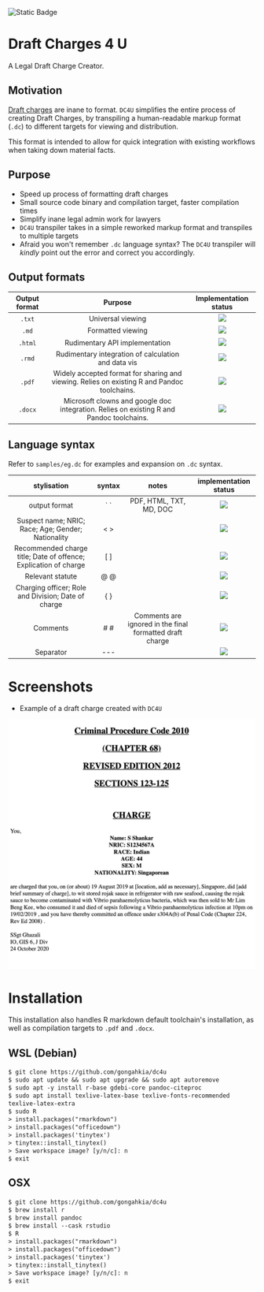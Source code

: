 ![Static Badge](https://img.shields.io/badge/DC4U_1.0-passing-green)

# Draft Charges 4 U

A Legal Draft Charge Creator.

## Motivation

[Draft charges](https://mustsharenews.com/wp-content/uploads/2018/12/TOC-Charge-Sheet.jpg) are inane to format. `DC4U` simplifies the entire process of creating Draft Charges, by transpiling a human-readable markup format (`.dc`) to different targets for viewing and distribution.

This format is intended to allow for quick integration with existing workflows when taking down material facts.

## Purpose

* Speed up process of formatting draft charges
* Small source code binary and compilation target, faster compilation times
* Simplify inane legal admin work for lawyers
* `DC4U` transpiler takes in a simple reworked markup format and transpiles to multiple targets
* Afraid you won't remember `.dc` language syntax? The `DC4U` transpiler will *kindly* point out the error and correct you accordingly.

## Output formats

| Output format | Purpose | Implementation status |
| :---: | :---: | :---: |
| `.txt` | Universal viewing | ![](https://img.shields.io/badge/build-up-darkgreen) |
| `.md` | Formatted viewing | ![](https://img.shields.io/badge/build-up-darkgreen)|
| `.html` | Rudimentary API implementation | ![](https://img.shields.io/badge/build-up-darkgreen) |
| `.rmd` | Rudimentary integration of calculation and data vis | ![](https://img.shields.io/badge/build-up-darkgreen)
| `.pdf` | Widely accepted format for sharing and viewing. Relies on existing R and Pandoc toolchains. | ![](https://img.shields.io/badge/build-up-darkgreen) |
| `.docx` | Microsoft clowns and google doc integration. Relies on existing R and Pandoc toolchains. | ![](https://img.shields.io/badge/build-up-darkgreen)|

## Language syntax

Refer to `samples/eg.dc` for examples and expansion on `.dc` syntax.

| **stylisation** | **syntax** | **notes** | **implementation status** |
| :---: | :---: | :---: | :---: |
| output format | \` ` | PDF, HTML, TXT, MD, DOC | ![](https://img.shields.io/badge/build-up-darkgreen) |
| Suspect name; NRIC; Race; Age; Gender; Nationality | < > | | ![](https://img.shields.io/badge/build-up-darkgreen) |
| Recommended charge title; Date of offence; Explication of charge | [ ] | | ![](https://img.shields.io/badge/build-up-darkgreen)  |
| Relevant statute | @ @ | | ![](https://img.shields.io/badge/build-up-darkgreen) |
| Charging officer; Role and Division; Date of charge | { } | | ![](https://img.shields.io/badge/build-up-darkgreen)  |
| Comments | # # | Comments are ignored in the final formatted draft charge | ![](https://img.shields.io/badge/build-up-darkgreen)  |
| Separator | --- | | ![](https://img.shields.io/badge/build-up-darkgreen)  |

# Screenshots

* Example of a draft charge created with `DC4U`

![](assets/draft-charge-eg.png)

# Installation

This installation also handles R markdown default toolchain's installation, as well as compilation targets to `.pdf` and `.docx`.

## WSL (Debian)

```console
$ git clone https://github.com/gongahkia/dc4u
$ sudo apt update && sudo apt upgrade && sudo apt autoremove
$ sudo apt -y install r-base gdebi-core pandoc-citeproc
$ sudo apt install texlive-latex-base texlive-fonts-recommended texlive-latex-extra
$ sudo R
> install.packages("rmarkdown")
> install.packages("officedown")
> install.packages('tinytex')
> tinytex::install_tinytex()
> Save workspace image? [y/n/c]: n
$ exit
```

## OSX

```console
$ git clone https://github.com/gongahkia/dc4u
$ brew install r 
$ brew install pandoc
$ brew install --cask rstudio
$ R
> install.packages("rmarkdown")
> install.packages("officedown")
> install.packages('tinytex')
> tinytex::install_tinytex()
> Save workspace image? [y/n/c]: n
$ exit
```
